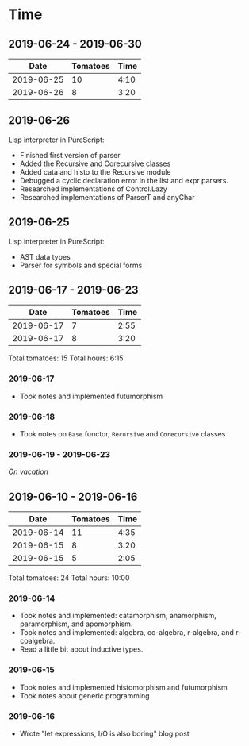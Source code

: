 # Time

## 2019-06-24 - 2019-06-30

| Date | Tomatoes | Time |
|------|----------|------|
| 2019-06-25 | 10 | 4:10 | 
| 2019-06-26 |  8 | 3:20 | 

## 2019-06-26

Lisp interpreter in PureScript:

- Finished first version of parser
- Added the Recursive and Corecursive classes
- Added cata and histo to the Recursive module
- Debugged a cyclic declaration error in the list and expr parsers. 
- Researched implementations of Control.Lazy
- Researched implementations of ParserT and anyChar

## 2019-06-25

Lisp interpreter in PureScript:

- AST data types
- Parser for symbols and special forms 

## 2019-06-17 - 2019-06-23

| Date | Tomatoes | Time |
|------|----------|------|
| 2019-06-17 | 7 | 2:55 | 
| 2019-06-17 | 8 | 3:20 | 

Total tomatoes: 15
Total hours: 6:15

### 2019-06-17

- Took notes and implemented futumorphism

### 2019-06-18

- Took notes on `Base` functor, `Recursive` and `Corecursive` classes

### 2019-06-19 - 2019-06-23 

_On vacation_

## 2019-06-10 - 2019-06-16

| Date | Tomatoes | Time |
|------|----------|------|
| 2019-06-14 | 11 | 4:35 | 
| 2019-06-15 |  8 | 3:20 | 
| 2019-06-15 |  5 | 2:05 | 

Total tomatoes: 24 
Total hours: 10:00

### 2019-06-14

- Took notes and implemented: catamorphism, anamorphism, paramorphism, and 
  apomorphism.
- Took notes and implemented: algebra, co-algebra, r-algebra, and r-coalgebra.
- Read a little bit about inductive types.

### 2019-06-15

- Took notes and implemented histomorphism and futumorphism
- Took notes about generic programming

### 2019-06-16

- Wrote "let expressions, I/O is also boring" blog post
